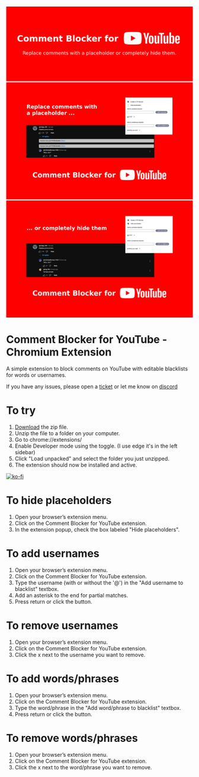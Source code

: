 
![screenshot_001](.meta/screenshot_001.jpg)
![screenshot_002](.meta/screenshot_002.jpg)
![screenshot_003](.meta/screenshot_003.jpg)

# Comment Blocker for YouTube - Chromium Extension
A simple extension to block comments on YouTube with editable blacklists for words or usernames.

If you have any issues, please open a [ticket](https://github.com/my-name-is-p/Comment-Blocker-for-YouTube/issues) or let me know on [discord](https://discord.gg/usS3kE4r)

# To try
1. [Download](https://github.com/my-name-is-p/Comment-Blocker-for-YouTube/releases/tag/v1.0.3) the zip file.
2. Unzip the file to a folder on your computer.
3. Go to chrome://extensions/
4. Enable Developer mode using the toggle. (I use edge it's in the left sidebar)
5. Click "Load unpacked" and select the folder you just unzipped.
6. The extension should now be installed and active.

[![ko-fi](https://ko-fi.com/img/githubbutton_sm.svg)](https://ko-fi.com/I2I2ZB6VK)

# To hide placeholders
1. Open your browser’s extension menu.
2. Click on the Comment Blocker for YouTube extension.
3. In the extension popup, check the box labeled "Hide placeholders".

# To add usernames
1. Open your browser’s extension menu.
2. Click on the Comment Blocker for YouTube extension.
3. Type the username (with or without the '@') in the "Add username to blacklist" textbox.
4. Add an asterisk to the end for partial matches.
5. Press return or click the button.

# To remove usernames
1. Open your browser’s extension menu.
2. Click on the Comment Blocker for YouTube extension.
3. Click the x next to the username you want to remove.

# To add words/phrases
1. Open your browser’s extension menu.
2. Click on the Comment Blocker for YouTube extension.
3. Type the word/phrase in the "Add word/phrase to blacklist" textbox.
4. Press return or click the button.

# To remove words/phrases
1. Open your browser’s extension menu.
2. Click on the Comment Blocker for YouTube extension.
3. Click the x next to the word/phrase you want to remove.
